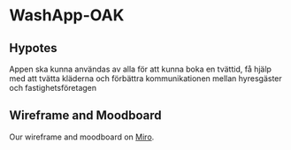 # WashApp-OAK
## Hypotes
Appen ska kunna användas av alla för att kunna boka en tvättid, få hjälp med att tvätta kläderna och förbättra kommunikationen mellan hyresgäster och fastighetsföretagen
## Wireframe and Moodboard

Our wireframe and moodboard on [Miro](https://miro.com/app/board/o9J_lqvTgiY=/?invite_link_id=138580256599 "Miro").
